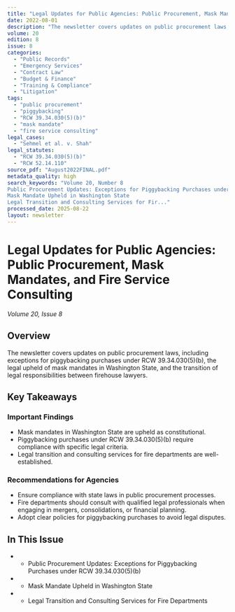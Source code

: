 ```yaml
---
title: "Legal Updates for Public Agencies: Public Procurement, Mask Mandates, and Fire Service Consulting"
date: 2022-08-01
description: "The newsletter covers updates on public procurement laws, including exceptions for piggybacking purchases under RCW 39.34.030(5)(b), the legal upheld of mask mandates in Washington State, and the transition of legal responsibilities between firehouse lawyers."
volume: 20
edition: 8
issue: 8
categories:
  - "Public Records"
  - "Emergency Services"
  - "Contract Law"
  - "Budget & Finance"
  - "Training & Compliance"
  - "Litigation"
tags:
  - "public procurement"
  - "piggybacking"
  - "RCW 39.34.030(5)(b)"
  - "mask mandate"
  - "fire service consulting"
legal_cases:
  - "Sehmel et al. v. Shah"
legal_statutes:
  - "RCW 39.34.030(5)(b)"
  - "RCW 52.14.110"
source_pdf: "August2022FINAL.pdf"
metadata_quality: high
search_keywords: "Volume 20, Number 8
Public Procurement Updates: Exceptions for Piggybacking Purchases under RCW 39.34.030(5)(b)
Mask Mandate Upheld in Washington State
Legal Transition and Consulting Services for Fir..."
processed_date: 2025-08-22
layout: newsletter
---
```


# Legal Updates for Public Agencies: Public Procurement, Mask Mandates, and Fire Service Consulting

*Volume 20, Issue 8*

## Overview

The newsletter covers updates on public procurement laws, including exceptions for piggybacking purchases under RCW 39.34.030(5)(b), the legal upheld of mask mandates in Washington State, and the transition of legal responsibilities between firehouse lawyers.

## Key Takeaways

### Important Findings

- Mask mandates in Washington State are upheld as constitutional.
- Piggybacking purchases under RCW 39.34.030(5)(b) require compliance with specific legal criteria.
- Legal transition and consulting services for fire departments are well-established.

### Recommendations for Agencies

- Ensure compliance with state laws in public procurement processes.
- Fire departments should consult with qualified legal professionals when engaging in mergers, consolidations, or financial planning.
- Adopt clear policies for piggybacking purchases to avoid legal disputes.

## In This Issue

- - Public Procurement Updates: Exceptions for Piggybacking Purchases under RCW 39.34.030(5)(b)
- - Mask Mandate Upheld in Washington State
- - Legal Transition and Consulting Services for Fire Departments

